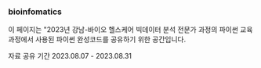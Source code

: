 
### bioinfomatics
이 페이지는 "2023년 강남-바이오 헬스케어 빅데이터 분석 전문가 과정의 
파이썬 교육 과정에서 사용된
파이썬 완성코드를 공유하기 위한 공간입니다.

자료 공유 기간
2023.08.07 - 2023.08.31
